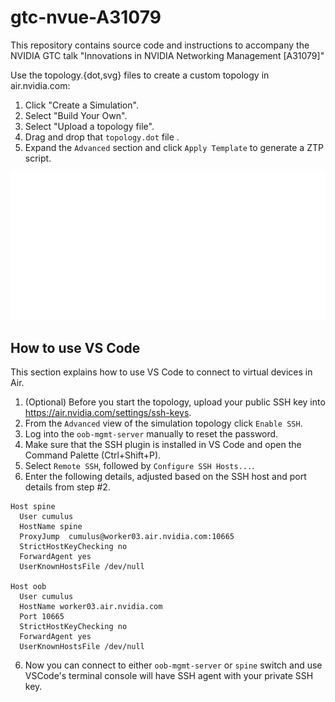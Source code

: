 # gtc-nvue-A31079

This repository contains source code and instructions to accompany the NVIDIA GTC talk "Innovations in NVIDIA Networking Management [A31079]"

Use the topology.{dot,svg} files to create a custom topology in air.nvidia.com:

1. Click "Create a Simulation".
2. Select "Build Your Own".
3. Select "Upload a topology file".
4. Drag and drop that `topology.dot` file .
5. Expand the `Advanced` section and click `Apply Template` to generate a ZTP script.

![](./topology.svg)


## How to use VS Code

This section explains how to use VS Code to connect to virtual devices in Air.

1. (Optional) Before you start the topology, upload your public SSH key into https://air.nvidia.com/settings/ssh-keys.
2. From the `Advanced` view of the simulation topology click `Enable SSH`.
3. Log into the `oob-mgmt-server` manually to reset the password.
3. Make sure that the SSH plugin is installed in VS Code and open the Command Palette (Ctrl+Shift+P).
4. Select `Remote SSH`, followed by `Configure SSH Hosts...`.
5. Enter the following details, adjusted based on the SSH host and port details from step #2.


```
Host spine
  User cumulus
  HostName spine
  ProxyJump  cumulus@worker03.air.nvidia.com:10665
  StrictHostKeyChecking no
  ForwardAgent yes
  UserKnownHostsFile /dev/null

Host oob
  User cumulus
  HostName worker03.air.nvidia.com
  Port 10665
  StrictHostKeyChecking no
  ForwardAgent yes
  UserKnownHostsFile /dev/null
```

6. Now you can connect to either `oob-mgmt-server` or `spine` switch and use VSCode's terminal console will have SSH agent with your private SSH key.